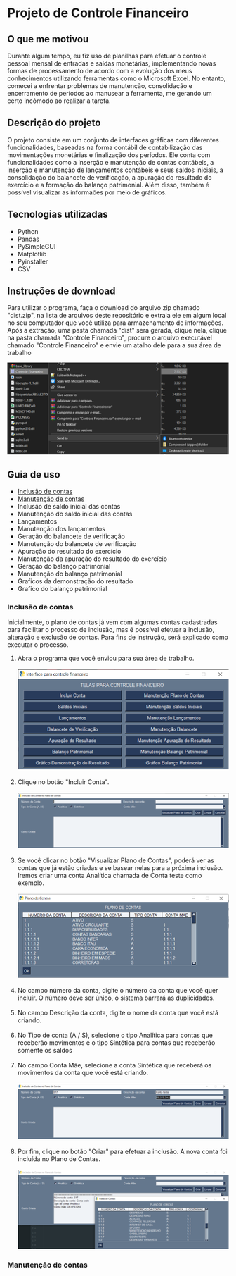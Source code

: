 <h1>Projeto de Controle Financeiro</h1>



<h2>O que me motivou</h2>

<p>Durante algum tempo, eu fiz uso de planilhas para efetuar o 
controle pessoal mensal de entradas e saídas monetárias,
implementando novas formas de processamento de acordo com a evolução
dos meus conhecimentos utilizando ferramentas como o Microsoft Excel. 
No entanto, comecei a enfrentar problemas de manutenção, consolidação
e encerramento de períodos ao manusear a ferramenta, me gerando
um certo incômodo ao realizar a tarefa.</p>

<h2>Descrição do projeto</h2>

<p>O projeto consiste em um conjunto de interfaces gráficas
com diferentes funcionalidades, baseadas na forma contábil de 
contabilização das movimentações monetárias e finalização dos períodos.
 Ele conta com funcionalidades como a inserção e manutenção 
de contas contábeis, a inserção e manutenção de lançamentos
contábeis e seus saldos iniciais, a consolidação do balancete 
de verificação, a apuração do resultado do exercício e a 
formação do balanço patrimonial. Além disso, também é possível visualizar
as informaões por meio de gráficos.</p>

<h2>Tecnologias utilizadas</h2>

<ul>
    <li>Python</li>
    <li>Pandas</li>
    <li>PySimpleGUI</li>
    <li>Matplotlib</li>
    <li>Pyinstaller</li>
    <li>CSV</li>
</ul>

<h2>Instruções de download</h2>

<p>Para utilizar o programa, faça o download do arquivo zip chamado 
"dist.zip", na lista de arquivos deste repositório e extraia ele
em algum local no seu computador que você utiliza para armazenamento 
de informações. Após a extração, uma pasta chamada "dist" será gerada, 
clique nela, clique na pasta chamada "Controle Financeiro", procure
o arquivo executável chamado "Controle Financeiro" e envie um atalho
dele para a sua área de trabalho</p>

<img src="Imagens guia de uso/1 - atalho executavel - 1.png" >

<h2>Guia de uso</h2>
<ul>
<li><a href="#Inclusao-de-contas"> Inclusão de contas</a></li>
<li><a href="#Manutencao-de-contas"> Manutenção de contas</a></li>
<li>Inclusão de saldo inicial das contas</li>
<li>Manutenção do saldo inicial das contas</li>
<li>Lançamentos</li>
<li>Manutenção dos lançamentos</li>
<li>Geração do balancete de verificação</li>
<li>Manutenção do balancete de verificação</li>
<li>Apuração do resultado do exercício</li>
<li>Manutenção da apuração do resultado do exercício</li>
<li>Geração do balanço patrimonial</li>
<li>Manutenção do balanço patrimonial</li>
<li>Graficos da demonstração do resultado</li>
<li>Grafico do balanço patrimonial</li>
</ul>


<h3 id="Inclusao-de-contas"> Inclusão de contas</h3>

<p>Inicialmente, o plano de contas já vem com algumas contas cadastradas
para facilitar o processo de inclusão, mas é possível efetuar a inclusão, 
alteração e exclusão de contas. Para fins de instrução, será explicado
como executar o processo.</p>

<ol>
    <li>Abra o programa que você enviou para sua área de trabalho.</li>
    <br>
    <img src="Imagens guia de uso/2 - inclusao de contas - 1.png">
    <br>
    <br>
    <li>Clique no botão "Incluir Conta".</li>
    <br>
    <img src="Imagens guia de uso/2 - inclusao de contas - 2.png">
    <br>
    <br>
    <li>Se você clicar no botão "Visualizar Plano de Contas", poderá
    ver as contas que já estão criadas e se basear nelas para a próxima
    inclusão. Iremos criar uma conta Analítica chamada de Conta teste
    como exemplo.</li>
    <br>
    <img src="Imagens guia de uso/2 - inclusao de contas - 3.png">
    <br>
    <br>
    <li>No campo número da conta, digite o número da conta que você 
    quer incluir. O número deve ser único, o sistema barrará as duplicidades.</li>
    <br>
    <li>No campo Descrição da conta, digite o nome da conta que você
    está criando.</li>
    <br>
    <li>No Tipo de conta (A / S), selecione o tipo Analítica para contas que 
    receberão movimentos e o tipo Sintética para contas que receberão
    somente os saldos</li>
    <br>
    <li>No campo Conta Mãe, selecione a conta Sintética que receberá
    os movimentos da conta que você está criando.</li>
    <br>
    <img src="Imagens guia de uso/2 - inclusao de contas - 4.png">
    <br>
    <br>
    <li>Por fim, clique no botão "Criar" para efetuar a inclusão. A 
    nova conta foi incluída no Plano de Contas.</li>
    <br>
    <img src="Imagens guia de uso/2 - inclusao de contas - 5.png">
</ol>

<h3 id="Manutencao-de-contas"> Manutenção de contas</h3>

























